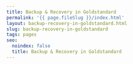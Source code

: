 ```yaml
---
title: Backup & Recovery in Goldstandard
permalink: '{{ page.fileSlug }}/index.html'
layout: backup-recovery-in-goldstandard.html
slug: backup-recovery-in-goldstandard
tags: pages
seo:
  noindex: false
  title: Backup & Recovery in Goldstandard
---
```



